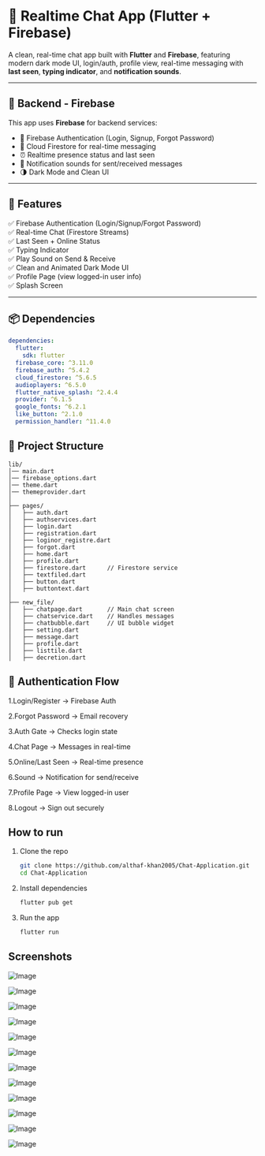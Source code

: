 # 💬 Realtime Chat App (Flutter + Firebase)

A clean, real-time chat app built with **Flutter** and **Firebase**, featuring modern dark mode UI, login/auth, profile view, real-time messaging with **last seen**, **typing indicator**, and **notification sounds**.

---

## 🧠 Backend - Firebase

This app uses **Firebase** for backend services:

- 🔐 Firebase Authentication (Login, Signup, Forgot Password)
- 💬 Cloud Firestore for real-time messaging
- ⏰ Realtime presence status and last seen
- 🔔 Notification sounds for sent/received messages
- 🌗 Dark Mode and Clean UI

---

## 🚀 Features

✅ Firebase Authentication (Login/Signup/Forgot Password)  
✅ Real-time Chat (Firestore Streams)  
✅ Last Seen + Online Status  
✅ Typing Indicator  
✅ Play Sound on Send & Receive  
✅ Clean and Animated Dark Mode UI  
✅ Profile Page (view logged-in user info)  
✅ Splash Screen  

---

## 📦 Dependencies

```yaml
dependencies:
  flutter:
    sdk: flutter
  firebase_core: ^3.11.0
  firebase_auth: ^5.4.2
  cloud_firestore: ^5.6.5
  audioplayers: ^6.5.0
  flutter_native_splash: ^2.4.4
  provider: ^6.1.5
  google_fonts: ^6.2.1
  like_button: ^2.1.0
  permission_handler: ^11.4.0

```
## 📁 Project Structure
```
lib/
│── main.dart
│── firebase_options.dart
│── theme.dart
│── themeprovider.dart
│
├── pages/
│   ├── auth.dart
│   ├── authservices.dart
│   ├── login.dart
│   ├── registration.dart
│   ├── loginor_registre.dart
│   ├── forgot.dart
│   ├── home.dart
│   ├── profile.dart
│   ├── firestore.dart      // Firestore service
│   ├── textfiled.dart
│   ├── button.dart
│   ├── buttontext.dart
│
├── new_file/
│   ├── chatpage.dart       // Main chat screen
│   ├── chatservice.dart    // Handles messages
│   ├── chatbubble.dart     // UI bubble widget
│   ├── setting.dart
│   ├── message.dart
│   ├── profile.dart
│   ├── listtile.dart
│   ├── decretion.dart

```

## 🔐 Authentication Flow

1.Login/Register → Firebase Auth

2.Forgot Password → Email recovery

3.Auth Gate → Checks login state

4.Chat Page → Messages in real-time

5.Online/Last Seen → Real-time presence

6.Sound → Notification for send/receive

7.Profile Page → View logged-in user

8.Logout → Sign out securely

## How to run 

1. Clone the repo  
   ```sh
   git clone https://github.com/althaf-khan2005/Chat-Application.git
   cd Chat-Application

   ```
2. Install dependencies  
   ```sh
   flutter pub get
   ```
3. Run the app  
   ```sh
   flutter run

## Screenshots 

![Image](https://github.com/user-attachments/assets/0c6ffb5c-77b4-4033-a691-16fb374f6d93)

![Image](https://github.com/user-attachments/assets/3e4384ea-21cd-4454-b41d-ee72c287a2ea)

![Image](https://github.com/user-attachments/assets/d82c1f44-da76-45e0-926f-61fa12ce0668)

![Image](https://github.com/user-attachments/assets/6f6403da-2138-4d33-8012-648642a4eb3d)

![Image](https://github.com/user-attachments/assets/919c80d7-1523-44b9-a59e-4fc6c70a9380)

![Image](https://github.com/user-attachments/assets/c7d45d74-5208-4ad6-94da-22fcf7f507fb)

![Image](https://github.com/user-attachments/assets/cee33bc8-a01c-4ef6-bfe3-ddc3bd88b46c)

![Image](https://github.com/user-attachments/assets/8af199c9-2417-4f17-b839-5ab77ee8c01e)

![Image](https://github.com/user-attachments/assets/4289b810-269e-452a-9c36-eb6af0a567d7)

![Image](https://github.com/user-attachments/assets/4b1ae354-b218-4114-ac47-b69036e64942)

![Image](https://github.com/user-attachments/assets/c9709f40-a1bd-48ae-b182-8f613d1b766b)

![Image](https://github.com/user-attachments/assets/5421da12-d0a2-4af1-b42a-669c24d0731b)

